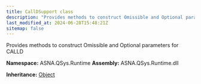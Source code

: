 ```yaml
---
title: CallDSupport class
description: "Provides methods to construct Omissible and Optional parameters for CALLD "
last_modified_at: 2024-06-28T15:48:21Z
sitemap: false
---
```


Provides methods to construct Omissible and Optional parameters for CALLD

**Namespace:** ASNA.QSys.Runtime
**Assembly:** ASNA.QSys.Runtime.dll

**Inheritance:** [Object](https://docs.microsoft.com/en-us/dotnet/api/system.object)
<br>
<br>
